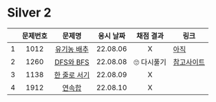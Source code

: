# Silver 2
||문제번호|문제명|응시 날짜|채점 결과|링크|
|:-:|:--:|:--:|:---:|:---:|--|
|1|1012|[유기농 배추](./1012.js)|22.08.06|X|[아직]()|
|2|1260|[DFS와 BFS](./1260.js)|22.08.08|🙄 다시풀기|[참고사이트](https://cider.tistory.com/4)|
|3|1138|[한 줄로 서기](./1138.js)|22.08.09|X|
|4|1912|[연속합](./1912.js)|22.08.10|X|